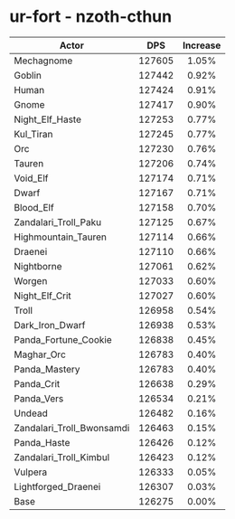 # ur-fort - nzoth-cthun
| Actor | DPS | Increase |
|---|:---:|:---:|
|Mechagnome|127605|1.05%|
|Goblin|127442|0.92%|
|Human|127424|0.91%|
|Gnome|127417|0.90%|
|Night_Elf_Haste|127253|0.77%|
|Kul_Tiran|127245|0.77%|
|Orc|127230|0.76%|
|Tauren|127206|0.74%|
|Void_Elf|127174|0.71%|
|Dwarf|127167|0.71%|
|Blood_Elf|127158|0.70%|
|Zandalari_Troll_Paku|127125|0.67%|
|Highmountain_Tauren|127114|0.66%|
|Draenei|127110|0.66%|
|Nightborne|127061|0.62%|
|Worgen|127033|0.60%|
|Night_Elf_Crit|127027|0.60%|
|Troll|126958|0.54%|
|Dark_Iron_Dwarf|126938|0.53%|
|Panda_Fortune_Cookie|126838|0.45%|
|Maghar_Orc|126783|0.40%|
|Panda_Mastery|126783|0.40%|
|Panda_Crit|126638|0.29%|
|Panda_Vers|126534|0.21%|
|Undead|126482|0.16%|
|Zandalari_Troll_Bwonsamdi|126463|0.15%|
|Panda_Haste|126426|0.12%|
|Zandalari_Troll_Kimbul|126423|0.12%|
|Vulpera|126333|0.05%|
|Lightforged_Draenei|126307|0.03%|
|Base|126275|0.00%|
